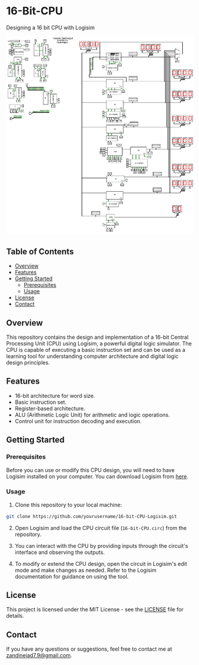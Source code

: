# 16-Bit-CPU
Designing a 16 bit CPU with Logisim

![CPU](cpu_image.png)

## Table of Contents

- [Overview](#overview)
- [Features](#features)
- [Getting Started](#getting-started)
  - [Prerequisites](#prerequisites)
  - [Usage](#usage)
- [License](#license)
- [Contact](#contact)
  
## Overview

This repository contains the design and implementation of a 16-bit Central Processing Unit (CPU) using Logisim, a powerful digital logic simulator. The CPU is capable of executing a basic instruction set and can be used as a learning tool for understanding computer architecture and digital logic design principles.

## Features

- 16-bit architecture for word size.
- Basic instruction set.
- Register-based architecture.
- ALU (Arithmetic Logic Unit) for arithmetic and logic operations.
- Control unit for instruction decoding and execution.

## Getting Started

### Prerequisites

Before you can use or modify this CPU design, you will need to have Logisim installed on your computer. You can download Logisim from [here](http://www.cburch.com/logisim/).

### Usage

1. Clone this repository to your local machine:
``` bash
git clone https://github.com/yourusername/16-bit-CPU-Logisim.git
```
2. Open Logisim and load the CPU circuit file (`16-bit-CPU.circ`) from the repository.

3. You can interact with the CPU by providing inputs through the circuit's interface and observing the outputs.

4. To modify or extend the CPU design, open the circuit in Logisim's edit mode and make changes as needed. Refer to the Logisim documentation for guidance on using the tool.

## License

This project is licensed under the MIT License - see the [LICENSE](LICENSE) file for details.

## Contact

If you have any questions or suggestions, feel free to contact me at zandinejad7.9@gmail.com.
